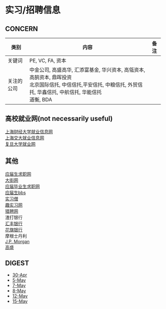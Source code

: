 # 实习/招聘信息

## CONCERN

| 类别 | 内容 | 备注 |
| --- | --- | --- |
| 关键词 | PE, VC, FA, 资本 |
| 关注的公司  | 中金公司, 高盛高华, 汇添富基金, 华兴资本, 高瓴资本,  高鹄资本, 鼎晖投资<br> 北京国际信托, 中信信托,平安信托, 中粮信托, 外贸信托, 华鑫信托, 中航信托, 华能信托<br> 道衡, BDA|

## 高校就业网(not necessarily useful)
[上海财经大学就业信息网](http://career.shufe.edu.cn/)\
[上海交大就业信息网](http://www.job.sjtu.edu.cn/)\
[复旦大学就业网]()


## 其他
[comment]: [财融圈](http://www.cairongquan.com)

[comment]: [华尔街招聘网](http://www.workws.com/)

[comment]: [中国金融招聘网](http://www.51jrjob.com/)

[comment]: [银行招聘网](http://www.yinhangzhaopin.com/)

[应届生求职网](yingjiesheng.com/)\
[大街网](dajie.com/)\
[应届毕业生求职网](http://www.yjbys.com/)\
[应届生bbs](bbs.yingjiesheng.com/)\
[实习僧](shixiseng.com/)\
[趣实习网](qushixi.net/) \
[猎聘网](https://campus.liepin.com/) \
渣打银行 \
[汇丰银行](https://www.about.hsbc.com.cn/zh-cn/careers)\
[花旗银行](https://www.citi.com.cn/html/cn/HR/Current_Openings.html)\
摩根士丹利\
[J.P. Morgan](https://careers.jpmorgan.com/cn/en/students)\
[高盛](https://www.goldmansachs.com/careers/index.html)


## DIGEST
- [ 30-Apr ](https://github.com/mingyangSunshine/jobInfo/issues/1)
- [ 5-May ](https://github.com/mingyangSunshine/jobInfo/issues/2)
- [ 7-May ](https://github.com/mingyangSunshine/jobInfo/issues/3)
- [ 8-May ](https://github.com/mingyangSunshine/jobInfo/issues/4)
- [ 12-May ](https://github.com/mingyangSunshine/jobInfo/issues/5)
- [ 15-May ](https://github.com/mingyangSunshine/jobInfo/issues/6)